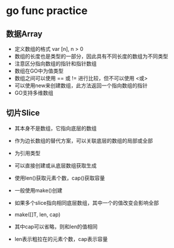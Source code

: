 # go func practice

## 数据Array

- 定义数组的格式 var <varName> [n]<type>, n > 0
- 数组的长度也是类型的一部分，因此具有不同长度的数组为不同类型
- 注意区分指向数组的指针和指针数组
- 数组在GO中为值类型
- 数组之间可以使用 == 或 != 进行比较，但不可以使用 <或>
- 可以使用new来创建数组，此方法返回一个指向数组的指针
- GO支持多维数组


## 切片Slice

- 其本身不是数组，它指向底层的数组
- 作为边长数组的替代方案，可以关联底层的数组的局部或全部
- 为引用类型
- 可以直接创建或从底层数组获取生成
- 使用len()获取元素个数，cap()获取容量
- 一般使用make()创建
- 如果多个slice指向相同底层数组，其中一个的值改变会影响全部

- make([]T, len, cap)
- 其中cap可以省略，则和len的值相同
- len表示粗拉在的元素个数，cap表示容量


